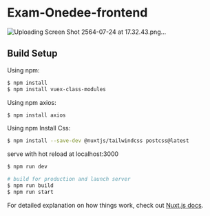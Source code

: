 # Exam-Onedee-frontend
![Uploading Screen Shot 2564-07-24 at 17.32.43.png…]()
## Build Setup
Using npm:
```bash
$ npm install
$ npm install vuex-class-modules
```
Using npm axios:
```bash
$ npm install axios
```
Using npm Install Css:
```bash
$ npm install --save-dev @nuxtjs/tailwindcss postcss@latest
```
serve with hot reload at localhost:3000
```bash
$ npm run dev

# build for production and launch server
$ npm run build
$ npm run start
```

For detailed explanation on how things work, check out [Nuxt.js docs](https://nuxtjs.org).
